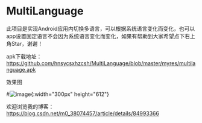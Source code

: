 # MultiLanguage
此项目是实现Android应用内切换多语言，可以根据系统语言变化而变化，也可以app设置固定语言不会因为系统语言变化而变化，如果有帮助到大家希望点下右上角Star，谢谢！

apk下载地址：https://github.com/hnsycsxhzcsh/MultiLanguage/blob/master/myres/multilanguage.apk

效果图

#![image](https://github.com/hnsycsxhzcsh/MultiLanguage/blob/master/myres/multilanguage.gif){:width="300px" height="612"}

欢迎浏览我的博客：https://blog.csdn.net/m0_38074457/article/details/84993366
